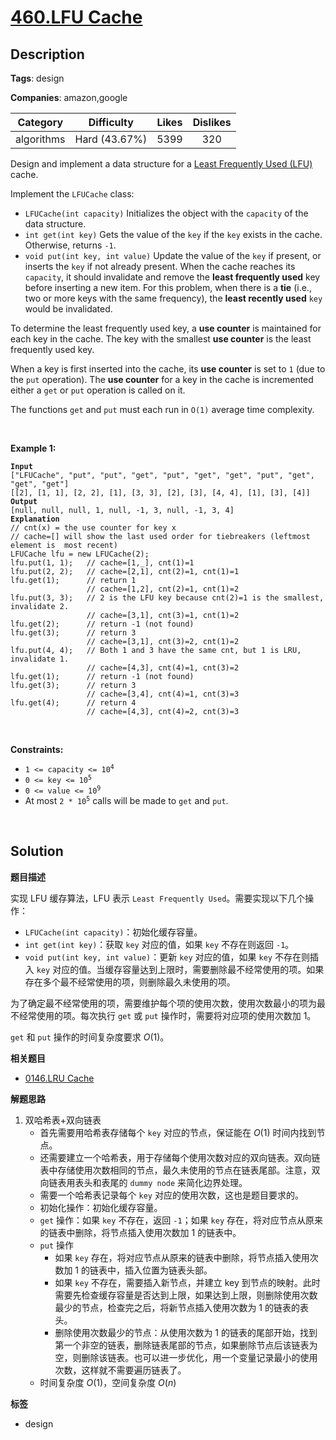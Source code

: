 # [460.LFU Cache](https://leetcode.com/problems/lfu-cache/description/)

## Description

**Tags**: design

**Companies**: amazon,google

|  Category  |  Difficulty   | Likes | Dislikes |
| :--------: | :-----------: | :---: | :------: |
| algorithms | Hard (43.67%) | 5399  |   320    |

<p>Design and implement a data structure for a <a href="https://en.wikipedia.org/wiki/Least_frequently_used" target="_blank">Least Frequently Used (LFU)</a> cache.</p>
<p>Implement the <code>LFUCache</code> class:</p>
<ul>
  <li><code>LFUCache(int capacity)</code> Initializes the object with the <code>capacity</code> of the data structure.</li>
  <li><code>int get(int key)</code> Gets the value of the <code>key</code> if the <code>key</code> exists in the cache. Otherwise, returns <code>-1</code>.</li>
  <li><code>void put(int key, int value)</code> Update the value of the <code>key</code> if present, or inserts the <code>key</code> if not already present. When the cache reaches its <code>capacity</code>, it should invalidate and remove the <strong>least frequently used</strong> key before inserting a new item. For this problem, when there is a <strong>tie</strong> (i.e., two or more keys with the same frequency), the <strong>least recently used</strong> <code>key</code> would be invalidated.</li>
</ul>
<p>To determine the least frequently used key, a <strong>use counter</strong> is maintained for each key in the cache. The key with the smallest <strong>use counter</strong> is the least frequently used key.</p>
<p>When a key is first inserted into the cache, its <strong>use counter</strong> is set to <code>1</code> (due to the <code>put</code> operation). The <strong>use counter</strong> for a key in the cache is incremented either a <code>get</code> or <code>put</code> operation is called on it.</p>
<p>The functions&nbsp;<code data-stringify-type="code">get</code>&nbsp;and&nbsp;<code data-stringify-type="code">put</code>&nbsp;must each run in <code>O(1)</code> average time complexity.</p>
<p>&nbsp;</p>
<p><strong class="example">Example 1:</strong></p>
<pre><code><strong>Input</strong>
[&quot;LFUCache&quot;, &quot;put&quot;, &quot;put&quot;, &quot;get&quot;, &quot;put&quot;, &quot;get&quot;, &quot;get&quot;, &quot;put&quot;, &quot;get&quot;, &quot;get&quot;, &quot;get&quot;]
[[2], [1, 1], [2, 2], [1], [3, 3], [2], [3], [4, 4], [1], [3], [4]]
<strong>Output</strong>
[null, null, null, 1, null, -1, 3, null, -1, 3, 4]
<strong>Explanation</strong>
// cnt(x) = the use counter for key x
// cache=[] will show the last used order for tiebreakers (leftmost element is  most recent)
LFUCache lfu = new LFUCache(2);
lfu.put(1, 1);   // cache=[1,_], cnt(1)=1
lfu.put(2, 2);   // cache=[2,1], cnt(2)=1, cnt(1)=1
lfu.get(1);      // return 1
                 // cache=[1,2], cnt(2)=1, cnt(1)=2
lfu.put(3, 3);   // 2 is the LFU key because cnt(2)=1 is the smallest, invalidate 2.
&nbsp;                // cache=[3,1], cnt(3)=1, cnt(1)=2
lfu.get(2);      // return -1 (not found)
lfu.get(3);      // return 3
                 // cache=[3,1], cnt(3)=2, cnt(1)=2
lfu.put(4, 4);   // Both 1 and 3 have the same cnt, but 1 is LRU, invalidate 1.
                 // cache=[4,3], cnt(4)=1, cnt(3)=2
lfu.get(1);      // return -1 (not found)
lfu.get(3);      // return 3
                 // cache=[3,4], cnt(4)=1, cnt(3)=3
lfu.get(4);      // return 4
                 // cache=[4,3], cnt(4)=2, cnt(3)=3</code></pre>
<p>&nbsp;</p>
<p><strong>Constraints:</strong></p>
<ul>
  <li><code>1 &lt;= capacity&nbsp;&lt;= 10<sup>4</sup></code></li>
  <li><code>0 &lt;= key &lt;= 10<sup>5</sup></code></li>
  <li><code>0 &lt;= value &lt;= 10<sup>9</sup></code></li>
  <li>At most <code>2 * 10<sup>5</sup></code>&nbsp;calls will be made to <code>get</code> and <code>put</code>.</li>
</ul>
<p>&nbsp;</p>
<span style="display: none;">&nbsp;</span>

## Solution

**题目描述**

实现 LFU 缓存算法，LFU 表示 `Least Frequently Used`。需要实现以下几个操作：

- `LFUCache(int capacity)`：初始化缓存容量。
- `int get(int key)`：获取 `key` 对应的值，如果 `key` 不存在则返回 `-1`。
- `void put(int key, int value)`：更新 `key` 对应的值，如果 `key` 不存在则插入 `key` 对应的值。当缓存容量达到上限时，需要删除最不经常使用的项。如果存在多个最不经常使用的项，则删除最久未使用的项。

为了确定最不经常使用的项，需要维护每个项的使用次数，使用次数最小的项为最不经常使用的项。每次执行 `get` 或 `put` 操作时，需要将对应项的使用次数加 1。

`get` 和 `put` 操作的时间复杂度要求 $O(1)$。

**相关题目**

- [0146.LRU Cache](./0146.lru-cache.md)

**解题思路**

1. 双哈希表+双向链表
   - 首先需要用哈希表存储每个 `key` 对应的节点，保证能在 $O(1)$ 时间内找到节点。
   - 还需要建立一个哈希表，用于存储每个使用次数对应的双向链表。双向链表中存储使用次数相同的节点，最久未使用的节点在链表尾部。注意，双向链表用表头和表尾的 `dummy node` 来简化边界处理。
   - 需要一个哈希表记录每个 `key` 对应的使用次数，这也是题目要求的。
   - 初始化操作：初始化缓存容量。
   - `get` 操作：如果 `key` 不存在，返回 `-1`；如果 `key` 存在，将对应节点从原来的链表中删除，将节点插入使用次数加 1 的链表中。
   - `put` 操作
     - 如果 `key` 存在，将对应节点从原来的链表中删除，将节点插入使用次数加 1 的链表中，插入位置为链表头部。
     - 如果 `key` 不存在，需要插入新节点，并建立 key 到节点的映射。此时需要先检查缓存容量是否达到上限，如果达到上限，则删除使用次数最少的节点，检查完之后，将新节点插入使用次数为 1 的链表的表头。
     - 删除使用次数最少的节点：从使用次数为 1 的链表的尾部开始，找到第一个非空的链表，删除链表尾部的节点，如果删除节点后该链表为空，则删除该链表。也可以进一步优化，用一个变量记录最小的使用次数，这样就不需要遍历链表了。
   - 时间复杂度 $O(1)$，空间复杂度 $O(n)$

**标签**

- design
